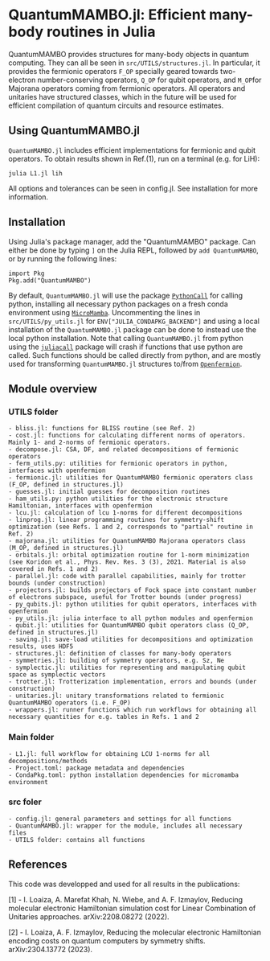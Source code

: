 # QuantumMAMBO.jl: Efficient many-body routines in Julia

QuantumMAMBO provides structures for many-body objects in quantum computing. They can all be seen in `src/UTILS/structures.jl`. In particular, it provides the fermionic operators `F_OP` specially geared towards two-electron number-conserving operators, `Q_OP` for qubit operators, and `M_OP`for Majorana operators coming from fermionic operators. All operators and unitaries have structured classes, which in the future will be used for efficient compilation of quantum circuits and resource estimates.


## Using QuantumMAMBO.jl
`QuantumMAMBO.jl` includes efficient implementations for fermionic and qubit operators. To obtain results shown in Ref.(1), run on a terminal (e.g. for LiH):

`julia L1.jl lih`

All options and tolerances can be seen in config.jl. See installation for more information.

## Installation
Using Julia's package manager, add the "QuantumMAMBO" package. Can either be done by typing `]` on the Julia REPL, followed by `add QuantumMAMBO`, or by running the following lines:
```
import Pkg
Pkg.add("QuantumMAMBO")
```

By default, `QuantumMAMBO.jl` will use the package [`PythonCall`](https://github.com/cjdoris/PythonCall.jl) for calling python, installing all necessary python packages on a fresh conda environment using [`MicroMamba`](https://github.com/cjdoris/MicroMamba.jl). Uncommenting the lines in `src/UTILS/py_utils.jl` for `ENV["JULIA_CONDAPKG_BACKEND"]` and using a local installation of the `QuantumMAMBO.jl` package can be done to instead use the local python installation. Note that calling `QuantumMAMBO.jl` from python using the [`juliacall`](https://github.com/cjdoris/PythonCall.jl) package will crash if functions that use python are called. Such functions should be called directly from python, and are mostly used for transforming `QuantumMAMBO.jl` structures to/from [`Openfermion`](https://github.com/quantumlib/OpenFermion).

## Module overview

### UTILS folder
	- bliss.jl: functions for BLISS routine (see Ref. 2)
	- cost.jl: functions for calculating different norms of operators. Mainly 1- and 2-norms of fermionic operators.
	- decompose.jl: CSA, DF, and related decompositions of fermionic operators
	- ferm_utils.py: utilities for fermionic operators in python, interfaces with openfermion
	- fermionic.jl: utilities for QuantumMAMBO fermionic operators class (F_OP, defined in structures.jl)
	- guesses.jl: initial guesses for decomposition routines
	- ham_utils.py: python utilities for the electronic structure Hamiltonian, interfaces with openfermion
	- lcu.jl: calculation of lcu 1-norms for different decompositions
	- linprog.jl: linear programming routines for symmetry-shift optimization (see Refs. 1 and 2, corresponds to "partial" routine in Ref. 2)
	- majorana.jl: utilities for QuantumMAMBO Majorana operators class (M_OP, defined in structures.jl)
	- orbitals.jl: orbital optimization routine for 1-norm minimization (see Koridon et al., Phys. Rev. Res. 3 (3), 2021. Material is also covered in Refs. 1 and 2)
	- parallel.jl: code with parallel capabilities, mainly for trotter bounds (under construction)
	- projectors.jl: builds projectors of Fock space into constant number of electrons subspace, useful for Trotter bounds (under progress)
	- py_qubits.jl: python utilities for qubit operators, interfaces with openfermion
	- py_utils.jl: julia interface to all python modules and openfermion
	- qubit.jl: utilities for QuantumMAMBO qubit operators class (Q_OP, defined in structures.jl)
	- saving.jl: save-load utilities for decompositions and optimization results, uses HDF5
	- structures.jl: definition of classes for many-body operators
	- symmetries.jl: building of symmetry operators, e.g. Sz, Ne
	- symplectic.jl: utilities for representing and manipulating qubit space as symplectic vectors
	- trotter.jl: Trotterization implementation, errors and bounds (under construction)
	- unitaries.jl: unitary transformations related to fermionic QuantumMAMBO operators (i.e. F_OP)
	- wrappers.jl: runner functions which run workflows for obtaining all necessary quantities for e.g. tables in Refs. 1 and 2

### Main folder
	- L1.jl: full workflow for obtaining LCU 1-norms for all decompositions/methods
	- Project.toml: package metadata and dependencies
	- CondaPkg.toml: python installation dependencies for micromamba environment


### src foler
	- config.jl: general parameters and settings for all functions
	- QuantumMAMBO.jl: wrapper for the module, includes all necessary files
	- UTILS folder: contains all functions

## References
This code was developped and used for all results in the publications:

[1] - I. Loaiza, A. Marefat Khah, N. Wiebe, and A. F. Izmaylov, Reducing molecular electronic Hamiltonian simulation cost for Linear Combination of Unitaries approaches. arXiv:2208.08272 (2022).

[2] - I. Loaiza, A. F. Izmaylov, Reducing the molecular electronic Hamiltonian encoding costs on quantum computers by symmetry shifts. arXiv:2304.13772 (2023).
